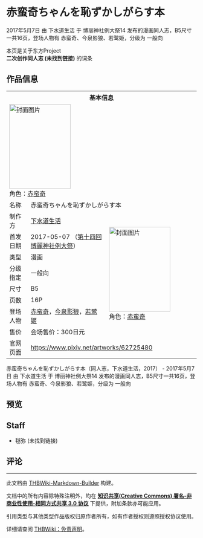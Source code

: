 # 赤蛮奇ちゃんを恥ずかしがらす本

<!-- source html: G:\repos\THBWiki-Markdown-Builder\THBWikiMarkdown\Temp\main\1\17\ns0%3A%E8%B5%A4%E8%9B%AE%E5%A5%87%E3%81%A1%E3%82%83%E3%82%93%E3%82%92%E6%81%A5%E3%81%9A%E3%81%8B%E3%81%97%E3%81%8C%E3%82%89%E3%81%99%E6%9C%AC.html -->

2017年5月7日 由 下水道生活 于 博丽神社例大祭14 发布的漫画同人志，B5尺寸一共16页，登场人物有 赤蛮奇、今泉影狼、若鹭姬，分级为 一般向

本页是关于东方Project  
 **二次创作同人志 (未找到链接)** 的词条
## 作品信息

<table><tbody><tr><th colspan="3">基本信息</th></tr><tr><td class="cover-artwork-mobile" colspan="2"><a href="./文件-赤蛮奇ちゃんを恥ずかしがらす本封面.jpg.md" class="image" title="封面图片"><img alt="封面图片" src="https://upload.thwiki.cc/thumb/d/d4/%E8%B5%A4%E8%9B%AE%E5%A5%87%E3%81%A1%E3%82%83%E3%82%93%E3%82%92%E6%81%A5%E3%81%9A%E3%81%8B%E3%81%97%E3%81%8C%E3%82%89%E3%81%99%E6%9C%AC%E5%B0%81%E9%9D%A2.jpg/162px-%E8%B5%A4%E8%9B%AE%E5%A5%87%E3%81%A1%E3%82%83%E3%82%93%E3%82%92%E6%81%A5%E3%81%9A%E3%81%8B%E3%81%97%E3%81%8C%E3%82%89%E3%81%99%E6%9C%AC%E5%B0%81%E9%9D%A2.jpg" decoding="async" loading="lazy" width="162" height="224" srcset="https://upload.thwiki.cc/thumb/d/d4/%E8%B5%A4%E8%9B%AE%E5%A5%87%E3%81%A1%E3%82%83%E3%82%93%E3%82%92%E6%81%A5%E3%81%9A%E3%81%8B%E3%81%97%E3%81%8C%E3%82%89%E3%81%99%E6%9C%AC%E5%B0%81%E9%9D%A2.jpg/243px-%E8%B5%A4%E8%9B%AE%E5%A5%87%E3%81%A1%E3%82%83%E3%82%93%E3%82%92%E6%81%A5%E3%81%9A%E3%81%8B%E3%81%97%E3%81%8C%E3%82%89%E3%81%99%E6%9C%AC%E5%B0%81%E9%9D%A2.jpg 1.5x, https://upload.thwiki.cc/thumb/d/d4/%E8%B5%A4%E8%9B%AE%E5%A5%87%E3%81%A1%E3%82%83%E3%82%93%E3%82%92%E6%81%A5%E3%81%9A%E3%81%8B%E3%81%97%E3%81%8C%E3%82%89%E3%81%99%E6%9C%AC%E5%B0%81%E9%9D%A2.jpg/324px-%E8%B5%A4%E8%9B%AE%E5%A5%87%E3%81%A1%E3%82%83%E3%82%93%E3%82%92%E6%81%A5%E3%81%9A%E3%81%8B%E3%81%97%E3%81%8C%E3%82%89%E3%81%99%E6%9C%AC%E5%B0%81%E9%9D%A2.jpg 2x" data-file-width="865" data-file-height="1196"></a><div class="cover-char">角色：<a href="./赤蛮奇.md" title="赤蛮奇">赤蛮奇</a></div></td>
</tr><tr><td class="label">名称</td><td colspan="2"> 赤蛮奇ちゃんを恥ずかしがらす本 </td></tr><tr><td class="label">制作方</td><td><a href="./下水道生活.md" title="下水道生活">下水道生活</a></td><td class="cover-artwork" rowspan="8" style="min-width:224px;"><a href="./文件-赤蛮奇ちゃんを恥ずかしがらす本封面.jpg.md" class="image" title="封面图片"><img alt="封面图片" src="https://upload.thwiki.cc/thumb/d/d4/%E8%B5%A4%E8%9B%AE%E5%A5%87%E3%81%A1%E3%82%83%E3%82%93%E3%82%92%E6%81%A5%E3%81%9A%E3%81%8B%E3%81%97%E3%81%8C%E3%82%89%E3%81%99%E6%9C%AC%E5%B0%81%E9%9D%A2.jpg/162px-%E8%B5%A4%E8%9B%AE%E5%A5%87%E3%81%A1%E3%82%83%E3%82%93%E3%82%92%E6%81%A5%E3%81%9A%E3%81%8B%E3%81%97%E3%81%8C%E3%82%89%E3%81%99%E6%9C%AC%E5%B0%81%E9%9D%A2.jpg" decoding="async" loading="lazy" width="162" height="224" srcset="https://upload.thwiki.cc/thumb/d/d4/%E8%B5%A4%E8%9B%AE%E5%A5%87%E3%81%A1%E3%82%83%E3%82%93%E3%82%92%E6%81%A5%E3%81%9A%E3%81%8B%E3%81%97%E3%81%8C%E3%82%89%E3%81%99%E6%9C%AC%E5%B0%81%E9%9D%A2.jpg/243px-%E8%B5%A4%E8%9B%AE%E5%A5%87%E3%81%A1%E3%82%83%E3%82%93%E3%82%92%E6%81%A5%E3%81%9A%E3%81%8B%E3%81%97%E3%81%8C%E3%82%89%E3%81%99%E6%9C%AC%E5%B0%81%E9%9D%A2.jpg 1.5x, https://upload.thwiki.cc/thumb/d/d4/%E8%B5%A4%E8%9B%AE%E5%A5%87%E3%81%A1%E3%82%83%E3%82%93%E3%82%92%E6%81%A5%E3%81%9A%E3%81%8B%E3%81%97%E3%81%8C%E3%82%89%E3%81%99%E6%9C%AC%E5%B0%81%E9%9D%A2.jpg/324px-%E8%B5%A4%E8%9B%AE%E5%A5%87%E3%81%A1%E3%82%83%E3%82%93%E3%82%92%E6%81%A5%E3%81%9A%E3%81%8B%E3%81%97%E3%81%8C%E3%82%89%E3%81%99%E6%9C%AC%E5%B0%81%E9%9D%A2.jpg 2x" data-file-width="865" data-file-height="1196"></a><div class="cover-char">角色：<a href="./赤蛮奇.md" title="赤蛮奇">赤蛮奇</a></div></td>
</tr><tr><td class="label">首发日期</td><td>2017-05-07&#160;（<a href="/展会作品列表?e=%E5%8D%9A%E4%B8%BD%E7%A5%9E%E7%A4%BE%E4%BE%8B%E5%A4%A7%E7%A5%AD%2314">第十四回 博麗神社例大祭</a>）</td></tr><tr><td class="label">类型</td><td>漫画</td></tr><tr><td class="label">分级指定</td><td>一般向</td></tr><tr><td class="label">尺寸</td><td>B5</td></tr><tr><td class="label">页数</td><td>16P</td></tr><tr><td class="label">登场人物</td><td><a href="./赤蛮奇.md" title="赤蛮奇">赤蛮奇</a>，<a href="./今泉影狼.md" title="今泉影狼">今泉影狼</a>，<a href="./若鹭姬.md" title="若鹭姬">若鹭姬</a></td></tr><tr><td class="label">售价</td><td>会场售价：300日元</td></tr>
<tr><td class="label">官网页面</td><td colspan="2"><a rel="nofollow" class="external free" href="https://www.pixiv.net/artworks/62725480">https://www.pixiv.net/artworks/62725480</a></td></tr></tbody></table>

赤蛮奇ちゃんを恥ずかしがらす本（同人志，下水道生活，2017） - 2017年5月7日 由 下水道生活 于 博丽神社例大祭14 发布的漫画同人志，B5尺寸一共16页，登场人物有 赤蛮奇、今泉影狼、若鹭姬，分级为 一般向
## 预览
## Staff
- 毬弥 (未找到链接)

## 评论




---

此文档由 [THBWiki-Markdown-Builder](https://github.com/Delsin-Yu/THBWiki-Markdown-Builder) 构建。

文档中的所有内容除特殊注明外，均在 [**知识共享(Creative Commons) 署名-非商业性使用-相同方式共享 3.0 协议**](https://creativecommons.org/licenses/by-sa/3.0/deed.zh-hans) 下提供，附加条款亦可能应用。

引用类型与其他类型作品版权归原作者所有，如有作者授权则遵照授权协议使用。

详细请查阅 [THBWiki：免责声明](https://thbwiki.cc/THBWiki:%E5%85%8D%E8%B4%A3%E5%A3%B0%E6%98%8E)。

